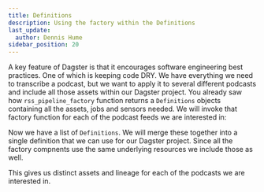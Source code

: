 ```yaml
---
title: Definitions
description: Using the factory within the Definitions
last_update:
  author: Dennis Hume
sidebar_position: 20
---
```


A key feature of Dagster is that it encourages software engineering best practices. One of which is keeping code DRY. We have everything we need to transcribe a podcast, but we want to apply it to several different podcasts and include all those assets within our Dagster project. You already saw how `rss_pipeline_factory` function returns a `Definitions` objects containing all the assets, jobs and sensors needed. We will invoke that factory function for each of the podcast feeds we are interested in:

<CodeExample path="project_dagster_modal_pipes/project_dagster_modal_pipes/definitions.py" language="python" lineStart="22" lineEnd="41"/>

Now we have a list of `Definitions`. We will merge these together into a single definition that we can use for our Dagster project. Since all the factory compnents use the same underlying resources we include those as well.

<CodeExample path="project_dagster_modal_pipes/project_dagster_modal_pipes/definitions.py" language="python" lineStart="43" lineEnd="53"/>

This gives us distinct assets and lineage for each of the podcasts we are interested in.